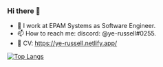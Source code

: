 ### Hi there 👋
- 🤔 I work at EPAM Systems as Software Engineer.
- 📫 How to reach me: discord: @ye-russell#0255.
- 🔧 CV: https://ye-russell.netlify.app/

<!--
**ye-russell/ye-russell** is a ✨ _special_ ✨ repository because its `README.md` (this file) appears on your GitHub profile.
-->
[![Top Langs](https://github-readme-stats.vercel.app/api/top-langs/?username=ye-russell&layout=compact)](https://github.com/anuraghazra/github-readme-stats)
